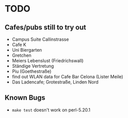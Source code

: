 # TODO

## Cafes/pubs still to try out

   * Campus Suite Callinstrasse
   * Cafe K
   * Uni Biergarten
   * Gretchen
   * Meiers Lebenslust (Friedrichswall)
   * Ständige Vertretung
   * Piu (Goethestraße)
   * find out WLAN data for Cafe Bar Celona (Lister Meile)
   * Das Ladencafe; Grotestraße, Linden Nord

## Known Bugs

   * `make test` doesn't work on perl-5.20.1
